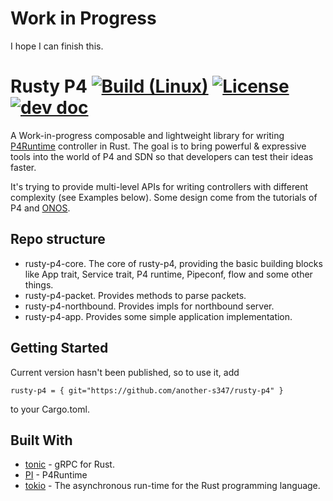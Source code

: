 # Work in Progress


I hope I can finish this.

# Rusty P4 [![Build (Linux)](https://github.com/another-s347/rusty-p4/actions/workflows/build_linux.yml/badge.svg?branch=new_app&event=push)](https://github.com/another-s347/rusty-p4/actions/workflows/build_linux.yml) [![License](https://img.shields.io/badge/License-Apache%202.0-blue.svg)](https://opensource.org/licenses/Apache-2.0) [![dev doc](https://img.shields.io/badge/-dev%20doc-ff69b4)](https://another-s347.github.io/docs/rusty_p4/rusty_p4/)
A Work-in-progress composable and lightweight library for writing [P4Runtime](https://p4.org/specs/) controller in Rust. The goal is to bring powerful & expressive tools into the world of P4 and SDN so that developers can test their ideas faster.

It's trying to provide multi-level APIs for writing controllers with different complexity (see Examples below). Some design come from the tutorials of P4 and [ONOS](https://onosproject.org/).

## Repo structure

- rusty-p4-core. The core of rusty-p4, providing the basic building blocks like App trait, Service trait, P4 runtime, Pipeconf, flow and some other things.
- rusty-p4-packet. Provides methods to parse packets.
- rusty-p4-northbound. Provides impls for northbound server.
- rusty-p4-app. Provides some simple application implementation.

## Getting Started

Current version hasn't been published, so to use it, add
```
rusty-p4 = { git="https://github.com/another-s347/rusty-p4" }
```
to your Cargo.toml.

<!-- 1. [tutorials from P4](https://github.com/p4lang/tutorials/blob/master/exercises/p4runtime/mycontroller.py) (low-level API) (See src/p4rt/mycontroller.rs)
```rust
pub fn run() {
    let p4info_helper = P4InfoHelper::new(&Path::new("path_to/advanced_tunnel.p4.p4info.bin"));
    let bmv2_file = "path_to/advanced_tunnel.json";
    let mut s1 = Bmv2SwitchConnection::new("s1","127.0.0.1:50051",0);
    let mut s2 = Bmv2SwitchConnection::new("s2","127.0.0.1:50052",1);

    s1.master_arbitration_update_async();
    s2.master_arbitration_update_async();

    s1.set_forwarding_pipeline_config(&p4info_helper.p4info,&Path::new(bmv2_file));
    s2.set_forwarding_pipeline_config(&p4info_helper.p4info,&Path::new(bmv2_file));

    write_tunnel_rules(&p4info_helper, &s1, &s2, 100, MACString("00:00:00:00:02:02".to_owned()), Ipv4Addr::from_str("10.0.2.2").unwrap());
    write_tunnel_rules(&p4info_helper, &s2, &s1, 200, MACString("00:00:00:00:01:01".to_owned()), Ipv4Addr::from_str("10.0.1.1").unwrap());
}

fn write_tunnel_rules(p4info_helper:&P4InfoHelper, ingress_sw:&Bmv2SwitchConnection, egress_sw:&Bmv2SwitchConnection,
                      tunnel_id:u32, dst_eth_addr:MACString, dst_ip_addr:Ipv4Addr)
{
    let table_entry = p4info_helper.build_table_entry(
        "MyIngress.ipv4_lpm",
        &[
            ("hdr.ipv4.dstAddr", Value::LPM(dst_ip_addr, 32))
        ],
        false,
        "MyIngress.myTunnel_ingress",
        &[
            ("dst_id", ParamValue::of(tunnel_id))
        ],
        0
    );

    ingress_sw.write_table_entry(dbg!(table_entry));
}
```
2. Packet Counter (mid-level API)
```rust
pub struct Example {
    pub counter:u32
}

impl P4app for Example {
    fn on_packet(self:&mut Self, packet:PacketReceived, ctx: &ContextHandle) {
        let packet = Bytes::from(packet.packet.payload);
        let parsed:Option<Ethernet<Data>> = Ethernet::from_bytes(packet);
        if let Some(ethernet) = parsed {
            self.counter+=1;
            println!("Counter == {}, ethernet type == {:x}", self.counter, ethernet.ether_type);
        }
        else {
            println!("packet parse fail");
        }
    }
}
```
3. ... (high-level API)
```rust
pub struct AdhocApp {
    flowMap: HashMap<String, FlowOwned>
}

impl P4appExtended<CommonEvents> for AdhocApp {
    fn on_packet(self: &mut Self, packet: PacketReceived, ctx: &ContextHandle<CommonEvents>, state: &CommonState) {
        if let Some(eth) = Ethernet::from_bytes(BytesMut::from(packet.packet.payload)) {
            if eth.ether_type == 0x865 {
                let path = state.graph.get_path(...);
            }
        }
    }

    fn on_host_added(self: &mut Self, host: &Host, state: &CommonState, ctx: &ContextHandle<CommonEvents>) {

    }

    fn on_device_added(self: &mut Self, device: &Device, state: &CommonState, ctx: &ContextHandle<CommonEvents>) {

    }

    fn on_link_added(self: &mut Self, link: &Link, state: &CommonState, ctx: &ContextHandle<CommonEvents>) {

    }
}
``` -->
<!-- ## TODO
0. Migrate to tokio 0.2/ hyper 0.13/ tower-grpc.
1. Complete P4Runtime API (read/write table, counter...).
2. More packet parser.
3. ~~Composable App~~.
4. ~~Extended-App and app collection for high-level API~~.
5. Logging and error handling and config.
6. ~~Network-object configuration~~(Simple net config supported).
7. ~~State restore~~.
8. ~~Multiple p4 pipeline~~(need test and app update).
9. Rest API for external control (CLI and ONOS restconf driver..etc).
10. More API.
11. Maybe more. -->

## Built With

* [tonic](https://github.com/hyperium/tonic) - gRPC for Rust.
* [PI](https://github.com/p4lang/PI) - P4Runtime
* [tokio](https://tokio.rs) - The asynchronous run-time for the Rust programming language.